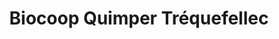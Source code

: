 ---
title: "Biocoop Quimper Tréquefellec"
url: /quimper/biocoop-quimper-trequefellec/
shop: Supermarkt
---